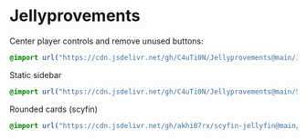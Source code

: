 # Jellyprovements

Center player controls and remove unused buttons:
```css
@import url("https://cdn.jsdelivr.net/gh/C4uTi0N/Jellyprovements@main/Jellyfin-center-player-controls.css");
```

Static sidebar
```css
@import url("https://cdn.jsdelivr.net/gh/C4uTi0N/Jellyprovements@main/Static-sidebar.css");
```

Rounded cards (scyfin)
```css
@import url("https://cdn.jsdelivr.net/gh/akhi07rx/scyfin-jellyfin@main/CSS/rounded-cards.css");
```